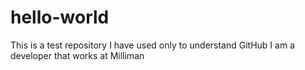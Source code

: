 # hello-world
This is a test repository I have used only to understand GitHub
I am a developer that works at Milliman
